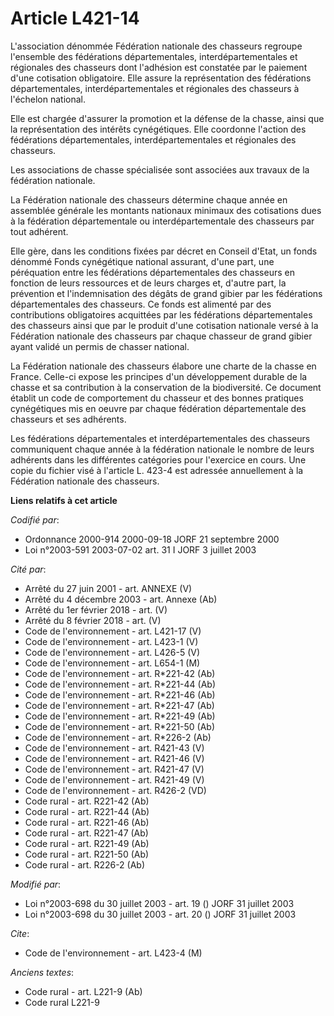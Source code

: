 # Article L421-14

L'association dénommée Fédération nationale des chasseurs regroupe l'ensemble des fédérations départementales,
interdépartementales et régionales des chasseurs dont l'adhésion est constatée par le paiement d'une cotisation obligatoire.
Elle assure la représentation des fédérations départementales, interdépartementales et régionales des chasseurs à l'échelon
national.

Elle est chargée d'assurer la promotion et la défense de la chasse, ainsi que la représentation des intérêts cynégétiques.
Elle coordonne l'action des fédérations départementales, interdépartementales et régionales des chasseurs.

Les associations de chasse spécialisée sont associées aux travaux de la fédération nationale.

La Fédération nationale des chasseurs détermine chaque année en assemblée générale les montants nationaux minimaux des
cotisations dues à la fédération départementale ou interdépartementale des chasseurs par tout adhérent.

Elle gère, dans les conditions fixées par décret en Conseil d'Etat, un fonds dénommé Fonds cynégétique national assurant,
d'une part, une péréquation entre les fédérations départementales des chasseurs en fonction de leurs ressources et de leurs
charges et, d'autre part, la prévention et l'indemnisation des dégâts de grand gibier par les fédérations départementales des
chasseurs. Ce fonds est alimenté par des contributions obligatoires acquittées par les fédérations départementales des
chasseurs ainsi que par le produit d'une cotisation nationale versé à la Fédération nationale des chasseurs par chaque
chasseur de grand gibier ayant validé un permis de chasser national.

La Fédération nationale des chasseurs élabore une charte de la chasse en France. Celle-ci expose les principes d'un
développement durable de la chasse et sa contribution à la conservation de la biodiversité. Ce document établit un code de
comportement du chasseur et des bonnes pratiques cynégétiques mis en oeuvre par chaque fédération départementale des
chasseurs et ses adhérents.

Les fédérations départementales et interdépartementales des chasseurs communiquent chaque année à la fédération nationale le
nombre de leurs adhérents dans les différentes catégories pour l'exercice en cours. Une copie du fichier visé à l'article L.
423-4 est adressée annuellement à la Fédération nationale des chasseurs.

**Liens relatifs à cet article**

_Codifié par_:

  - Ordonnance 2000-914 2000-09-18 JORF 21 septembre 2000
  - Loi n°2003-591 2003-07-02 art. 31 I JORF 3 juillet 2003

_Cité par_:

  - Arrêté du 27 juin 2001 - art. ANNEXE (V)
  - Arrêté du 4 décembre 2003 - art. Annexe (Ab)
  - Arrêté du 1er février 2018 - art. (V)
  - Arrêté du 8 février 2018 - art. (V)
  - Code de l'environnement - art. L421-17 (V)
  - Code de l'environnement - art. L423-1 (V)
  - Code de l'environnement - art. L426-5 (V)
  - Code de l'environnement - art. L654-1 (M)
  - Code de l'environnement - art. R*221-42 (Ab)
  - Code de l'environnement - art. R*221-44 (Ab)
  - Code de l'environnement - art. R*221-46 (Ab)
  - Code de l'environnement - art. R*221-47 (Ab)
  - Code de l'environnement - art. R*221-49 (Ab)
  - Code de l'environnement - art. R*221-50 (Ab)
  - Code de l'environnement - art. R*226-2 (Ab)
  - Code de l'environnement - art. R421-43 (V)
  - Code de l'environnement - art. R421-46 (V)
  - Code de l'environnement - art. R421-47 (V)
  - Code de l'environnement - art. R421-49 (V)
  - Code de l'environnement - art. R426-2 (VD)
  - Code rural - art. R221-42 (Ab)
  - Code rural - art. R221-44 (Ab)
  - Code rural - art. R221-46 (Ab)
  - Code rural - art. R221-47 (Ab)
  - Code rural - art. R221-49 (Ab)
  - Code rural - art. R221-50 (Ab)
  - Code rural - art. R226-2 (Ab)

_Modifié par_:

  - Loi n°2003-698 du 30 juillet 2003 - art. 19 () JORF 31 juillet 2003
  - Loi n°2003-698 du 30 juillet 2003 - art. 20 () JORF 31 juillet 2003

_Cite_:

  - Code de l'environnement - art. L423-4 (M)

_Anciens textes_:

  - Code rural - art. L221-9 (Ab)
  - Code rural L221-9
